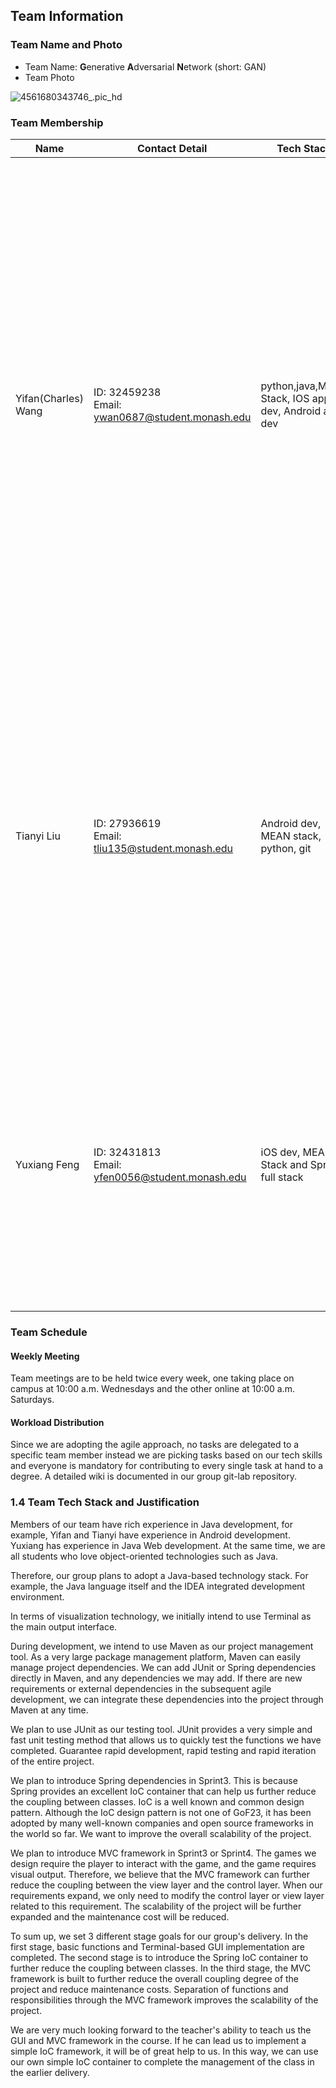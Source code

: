 ## Team Information

### Team Name and Photo 

- Team Name: **G**enerative **A**dversarial **N**etwork (short: GAN)
- Team Photo

![4561680343746_.pic_hd](https://raw.githubusercontent.com/xavierfrankland/PicRepo/master/uPic/pOVTneiZmC0N4561680343746_.pic_hd.jpg)



### Team Membership 

| Name                | Contact Detail                                       | Tech Stack                                           | Fun Fact                                                     |
| ------------------- | ---------------------------------------------------- | ---------------------------------------------------- | ------------------------------------------------------------ |
| Yifan(Charles) Wang | ID: 32459238<br />Email: ywan0687@student.monash.edu | python,java,MEAN Stack, IOS app dev, Android app dev | I like to play tachibana mahjong and joined the Monash Mahjong Club in order to be able to play tachibana mahjong offline. I like to play single player games, especially JRPG. I am addicted to the persona series, dragon quest series, octopath series and final fantasy series. Also love soul games, platinum achievement Elden Ring, is also waiting for Bloodborne to be played on PC. Is managing a thousands of people’s idol support club. :video_game: |
| Tianyi Liu          | ID: 27936619<br />Email: tliu135@student.monash.edu  | Android dev, MEAN stack, python, git                 | I acquired Platinum Trophies of Elden Ring before the beginning of S1 2023. I am a dog lover who has a 4-year-old golden retriever who needs to be walked every single day. I often swim as exercise and to keep myself healthy. I have not learnt java systematically before this semester and I am currently taking both FIT2099 and FIT3077. :bookmark: |
| Yuxiang Feng        | ID: 32431813<br />Email: yfen0056@student.monash.edu | iOS dev, MEAN Stack and Spring full stack            | I am an avid cyclist. I once spent 7 hours cycling around my hometown, with a total mileage of 50 kilometers. Incidentally, the average temperature that day was 38 degrees Celsius. I'm a game "collector" and I buy a lot of video games, but most of them I don't have time to play.:collision: |



### Team  Schedule

#### Weekly Meeting

Team meetings are to be held twice every week, one taking place on campus at 10:00 a.m. Wednesdays and the other online at 10:00 a.m. Saturdays.



#### Workload Distribution

Since we are adopting the agile approach, no tasks are delegated to a specific team member instead we are picking tasks based on our tech skills and everyone is mandatory for contributing to every single task at hand to a degree. A detailed wiki is documented in our group git-lab repository.



### 1.4 Team Tech Stack and Justification

Members of our team have rich experience in Java development, for example, Yifan and Tianyi have experience in Android development. Yuxiang has experience in Java Web development. At the same time, we are all students who love object-oriented technologies such as Java.

Therefore, our group plans to adopt a Java-based technology stack. For example, the Java language itself and the IDEA integrated development environment.

In terms of visualization technology, we initially intend to use Terminal as the main output interface. 

During development, we intend to use Maven as our project management tool. As a very large package management platform, Maven can easily manage project dependencies. We can add JUnit or Spring dependencies directly in Maven, and any dependencies we may add. If there are new requirements or external dependencies in the subsequent agile development, we can integrate these dependencies into the project through Maven at any time.

We plan to use JUnit as our testing tool. JUnit provides a very simple and fast unit testing method that allows us to quickly test the functions we have completed. Guarantee rapid development, rapid testing and rapid iteration of the entire project.

We plan to introduce Spring dependencies in Sprint3. This is because Spring provides an excellent IoC container that can help us further reduce the coupling between classes. IoC is a well known and common design pattern. Although the IoC design pattern is not one of GoF23, it has been adopted by many well-known companies and open source frameworks in the world so far. We want to improve the overall scalability of the project.

We plan to introduce MVC framework in Sprint3 or Sprint4. The games we design require the player to interact with the game, and the game requires visual output. Therefore, we believe that the MVC framework can further reduce the coupling between the view layer and the control layer. When our requirements expand, we only need to modify the control layer or view layer related to this requirement. The scalability of the project will be further expanded and the maintenance cost will be reduced.

To sum up, we set 3 different stage goals for our group's delivery. In the first stage, basic functions and Terminal-based GUI implementation are completed. The second stage is to introduce the Spring IoC container to further reduce the coupling between classes. In the third stage, the MVC framework is built to further reduce the overall coupling degree of the project and reduce maintenance costs. Separation of functions and responsibilities through the MVC framework improves the scalability of the project.

We are very much looking forward to the teacher's ability to teach us the GUI and MVC framework in the course. If he can lead us to implement a simple IoC framework, it will be of great help to us. In this way, we can use our own simple IoC container to complete the management of the class in the earlier delivery.
